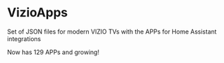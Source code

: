 # VizioApps
Set of JSON files for modern VIZIO TVs with the APPs for Home Assistant integrations

Now has 129 APPs and growing!

